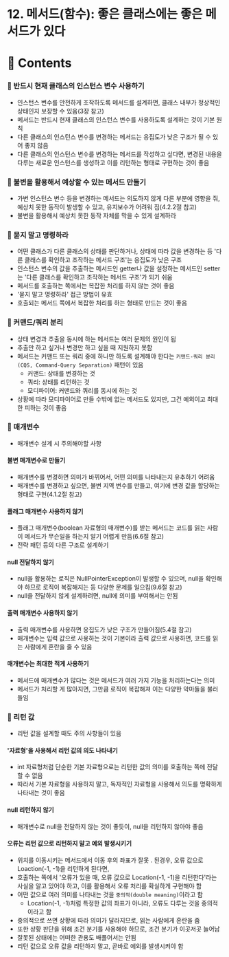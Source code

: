 # 12. 메서드(함수): 좋은 클래스에는 좋은 메서드가 있다

# 📌 Contents

### 📌 반드시 현재 클래스의 인스턴스 변수 사용하기

- 인스턴스 변수를 안전하게 조작하도록 메서드를 설계하면, 클래스 내부가 정상적인 상태인지 보장할 수 있음(3장 참고)
- 메서드는 반드시 현재 클래스의 인스턴스 변수를 사용하도록 설계하는 것이 기본 원칙
- 다른 클래스의 인스턴스 변수를 변경하는 메서드는 응집도가 낮은 구조가 될 수 있어 좋지 않음
- 다른 클래스의 인스턴스 변수를 변경하는 메서드를 작성하고 싶다면, 변경된 내용을 다루는 새로운 인스턴스를 생성하고 이를 리턴하는 형태로 구현하는 것이 좋음

### 📌 불변을 활용해서 예상할 수 있는 메서드 만들기

- 가변 인스턴스 변수 등을 변경하는 메서드는 의도하지 않게 다른 부분에 영향을 줘, 예상치 못한 동작이 발생할 수 있고, 유지보수가 어려워 짐(4.2.2절 참고)
- 불변을 활용해서 예상치 못한 동작 자체를 막을 수 있게 설계하라

### 📌 묻지 말고 명령하라

- 어떤 클래스가 다른 클래스의 상태를 판단하거나, 상태에 따라 값을 변경하는 등 '다른 클래스를 확인하고 조작하는 메서드 구조'는 응집도가 낮은 구조
- 인스턴스 변수의 값을 추출하는 메서드인 getter나 값을 설정하는 메서드인 setter는 '다른 클래스를 확인하고 조작하는 메서드 구조'가 되기 쉬움
- 메서드를 호출하는 쪽에서는 복잡한 처리를 하지 않는 것이 좋음
- '묻지 말고 명령하라' 접근 방법이 유효
- 호출되는 메서드 쪽에서 복잡한 처리를 하는 형태로 만드는 것이 좋음

### 📌 커맨드/쿼리 분리

- 상태 변경과 추출을 동시에 하는 메서드는 여러 문제의 원인이 됨
- 추출만 하고 싶거나 변경만 하고 싶을 때 지원하지 못함
- 메서드는 커맨드 또는 쿼리 중에 하나만 하도록 설계해야 한다는 `커맨드-쿼리 분리(CQS, Command-Query Separation)` 패턴이 있음
  - 커맨드: 상태를 변경하는 것
  - 쿼리: 상태를 리턴하는 것
  - 모디파이어: 커맨드와 쿼리를 동시에 하는 것
- 상황에 따라 모디파이어로 만들 수밖에 없는 메서드도 있지만, 그건 예외이고 최대한 피하는 것이 좋음

### 📌 매개변수

- 매개변수 설계 시 주의해야할 사항

#### 불변 매개변수로 만들기

- 매개변수를 변경하면 의미가 바뀌어서, 어떤 의미를 나타내는지 유추하기 어려움
- 매개변수를 변경하고 싶으면, 불변 지역 변수를 만들고, 여기에 변경 값을 할당하는 형태로 구현(4.1.2절 참고)

#### 플래그 매개변수 사용하지 않기

- 플래그 매개변수(boolean 자료형의 매개변수)를 받는 메서드는 코드를 읽는 사람이 메서드가 무슨일을 하는지 알기 어렵게 만듬(6.6절 참고)
- 전략 패턴 등의 다른 구조로 설계하기

#### null 전달하지 않기

- null을 활용하는 로직은 NullPointerException이 발생할 수 있으며, null을 확인해야 하므로 로직이 복잡해지는 등 다양한 문제를 일으킴(9.6절 참고)
- null을 전달하지 않게 설계하려면, null에 의미를 부여해서는 안됨

#### 출력 매개변수 사용하지 않기

- 출력 매개변수를 사용하면 응집도가 낮은 구조가 만들어짐(5.4절 참고)
- 매개변수는 입력 값으로 사용하는 것이 기본이라 출력 값으로 사용하면, 코드를 읽는 사람에게 혼란을 줄 수 있음

#### 매개변수는 최대한 적게 사용하기

- 메서드에 매개변수가 많다는 것은 메서드가 여러 가지 기능을 처리하는다는 의미
- 메서드가 처리할 게 많아지면, 그만큼 로직이 복잡해져 이는 다양한 악마들을 불러들임

### 📌 리턴 값

- 리턴 값을 설계할 때도 주의 사항들이 있음

#### '자료형'을 사용해서 리턴 값의 의도 나타내기

- int 자료형처럼 단순한 기본 자료형으로는 리턴한 값의 의미를 호출하는 쪽에 전달할 수 없음
- 따라서 기본 자료형을 사용하지 말고, 독자적인 자료형을 사용해서 의도를 명확하게 나타내는 것이 좋음

#### null 리턴하지 않기

- 매개변수로 null을 전달하지 않는 것이 좋듯이, null을 리턴하지 않아야 좋음

#### 오류는 리턴 값으로 리턴하지 말고 예외 발생시키기

- 위치를 이동시키는 메서드에서 이동 후의 좌표가 잘못 . 된경우, 오류 값으로 Loaction(-1, -1)을 리턴하게 된다면,
- 호출하는 쪽에서 '오류가 있을 때, 오류 값으로 Location(-1, -1)을 리턴한다'라는 사실을 알고 있어야 하고, 이를 활용해서 오류 처리를 확실하게 구현해야 함
- 어떤 값으로 여러 의미를 나타내는 것을 `중의적(double meaning)`이라고 함
  - Location(-1, -1)처럼 특정한 값의 좌표가 아니라, 오류도 다루는 것을 중의적이라고 함
- 중의적으로 쓰면 상황에 따라 의미가 달라지므로, 읽는 사람에게 혼란을 줌
- 또한 상황 판단을 위해 조건 분기를 사용해야 하므로, 조건 분기가 이곳저곳 늘어남
- 잘못된 상태에는 어떠한 관용도 배풀어서는 안됨
- 리턴 값으로 오류 값을 리턴하지 말고, 곧바로 예외를 발생시켜야 함
